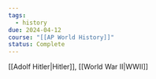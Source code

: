 ```yaml
---
tags:
  - history
due: 2024-04-12
course: "[[AP World History]]"
status: Complete
---
```

[[Adolf Hitler|Hitler]], [[World War II|WWII]]